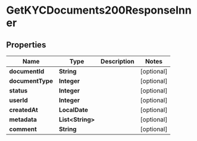 

# GetKYCDocuments200ResponseInner


## Properties

| Name | Type | Description | Notes |
|------------ | ------------- | ------------- | -------------|
|**documentId** | **String** |  |  [optional] |
|**documentType** | **Integer** |  |  [optional] |
|**status** | **Integer** |  |  [optional] |
|**userId** | **Integer** |  |  [optional] |
|**createdAt** | **LocalDate** |  |  [optional] |
|**metadata** | **List&lt;String&gt;** |  |  [optional] |
|**comment** | **String** |  |  [optional] |



